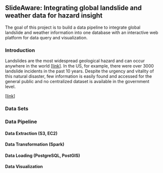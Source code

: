## SlideAware: Integrating global landslide and weather data for hazard insight
The goal of this project is to build a data pipeline to integrate global landslide and weather information into one database with an interactive web platform for data query and visualization.

### Introduction
Landslides are the most widespread geological hazard and can occur anywhere in the world [[link](https://www.who.int/health-topics/landslides#tab=tab_1)]. In the US, for example, there were over 3000 landslide incidents in the past 10 years. Despite the urgency and vitality of this natural disaster, few information is easily found and accessed for the general public and no centralized dataset is available in the government level. 

[[link](https://earthdata.nasa.gov/learn/sensing-our-planet/connecting-rainfall-and-landslides)]

### Data Sets


### Data Pipeline


#### Data Extraction (S3, EC2)

#### Data Transformation (Spark)

#### Data Loading (PostgreSQL, PostGIS)

#### Data Visualization





